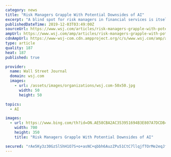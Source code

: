 ```yaml
---
category: news
title: "Risk Managers Grapple With Potential Downsides of AI"
excerpt: "A blind spot for risk managers in financial services is itself becoming a risk: Few say they have the know-how to properly analyze the potential downsides of artificial intelligence. AI has been used for years ... Write to Kristin Broughton at Kristin.Broughton@wsj.com Copyright ©2019 Dow Jones & Company, Inc. All Rights Reserved."
publishedDateTime: 2019-12-03T03:49:00Z
sourceUrl: https://www.wsj.com/articles/risk-managers-grapple-with-potential-downsides-of-ai-11575326970
ampUrl: https://www.wsj.com/amp/articles/risk-managers-grapple-with-potential-downsides-of-ai-11575326970
cdnAmpUrl: https://www-wsj-com.cdn.ampproject.org/c/s/www.wsj.com/amp/articles/risk-managers-grapple-with-potential-downsides-of-ai-11575326970
type: article
quality: 187
heat: 187
published: true

provider:
  name: Wall Street Journal
  domain: wsj.com
  images:
    - url: /assets/images/organizations/wsj.com-50x50.jpg
      width: 50
      height: 50

topics:
  - AI

images:
  - url: https://www.bing.com/th?id=ON.AE58CBA2AC353951694B3E807A7DCDB4
    width: 700
    height: 350
    title: "Risk Managers Grapple With Potential Downsides of AI"

secured: "rAe5Ky3z30GzSlShH1O7S+o+asNC+qbbh6AuzZPu51CtC7llqjfTOrMe2eqJfDHYemG+Z0v3adzG6x+KyfpB3vRVz3MrNCvv/35XtJcbb9+8R+P5gxvV4hSkMnVSmDsM6bAJvF1yBA7b0E+eXkM6GL+ufF/qOuf+eR3ssKNKlH7zsmEmEl9jJjEGmrO4PpGdSjvT38fByhxPqvbPD1uBvFH63w0Cm44KWPZPy9jDl+lkJwbakGl7g2I9HiUW1EZobsdKoFrZJYTvfpkjIrhmcA==;mPMauiTold0sfbV1SJgTeg=="
---
```


